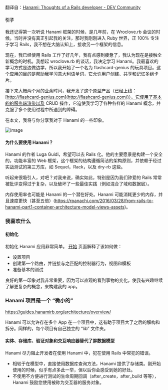 翻译自：[Hanami: Thoughts of a Rails developer - DEV Community](https://dev.to/bajena/hanami-thoughts-of-a-rails-developer-ik1)



#### 引子



我还记得第一次听说 Hanami 框架的时候，是几年前，在 Wroclove.rb 会议的时候。当时并没有真正引起我的关注，那时我刚刚进入 Ruby 世界，正 100% 专注于学习 Rails，我不想在大脑认知上，接收另一个框架的信息。



现在，我已经使用 Rails 工作了好几年，我有点感到疲惫了，我认为现在是接触全新概念的时机。我想起 wroclove.rb 的谈话，我决定学习 Hanami。我最喜欢的学习方式是边做边学，所以我开始了一个名为 flashcard-genius 的玩具项目。这个应用的目的是帮助我学习意大利语单词，它允许用户创建、共享和记忆多组卡片。



接下来大概两个月的业余时间，我开发了这个原型产品（已经上线：[http://flashcard-genius.com](http://flashcard-genius.com/)）。它使用了基本的的服务端渲染以及 CRUD 操作，它迫使我学习了各种各样的 Hanami 概念，并克服了多个使用过程中所遇到的障碍。



在本文，我将与你分享我对于 Hanami 的一些印象。



![image](https://res.cloudinary.com/practicaldev/image/fetch/s--aXd-3Uex--/c_limit%2Cf_auto%2Cfl_progressive%2Cq_auto%2Cw_880/https://user-images.githubusercontent.com/5732023/97406654-d7b7c380-18f9-11eb-9256-89dac0360af7.png)



#### 为什么要使用 Hanami？



Hanami 的作者 Luga Guidi，希望可以去 Rails 化。他的主要愿景是构建一个安全的，功能丰富的 Web 框架，这个框架的结构遵循简洁的架构原则，并依赖于经过实战测试的第三方库，如 Sequel，Rack，以及 dry-rb 这些。



听起来很吸引人，对吧？对我来说，确实如此，特别是因为我们钟爱的 Rails 常常被批评变得过于复杂，以及破坏了一些最佳实践（例如混合了域和数据层）。



内存使用率也可能是 Hanami 的一个潜在好处。Hanami 可能消耗更少的内存，并且速度更快（甚至五倍）(https://rpanachi.com/2016/03/28/from-rails-to-hanami-part1-container-architecture-model-views-assets)。



### 我喜欢什么



#### 初始化



初始化 Hanami 应用非常简单。 [开始](https://guides.hanamirb.org/introduction/getting-started/) 页面解释了该如何做：



- 设置项目
- 创建第一个路由，并链接与之匹配的控制器行为，视图和模板
- 准备基本的测试



良好的第一印象对我非常重要，因为可以直观的看到事物的变化，使我有兴趣继续了解更复杂的概念，来构建我的 app。



### Hanami 项目是一个 “微小的”



https://guides.hanamirb.org/architecture/overview/



Hanami 可以允许存在多个 App 在一个项目中，这有助于项目大了之后的解构和拆分。同样的，每个项目有自己独立的 “lib” 文件夹。



#### 实体、存储库、验证对象和交互响应器替代了胖数据模型



Hanami 尽力阻止开发者在使用 Hanami 中，犯在使用 Rails 中常犯的错误。



- 相较于在模型中，直接使用数据库查询方法，Hanami 提供了存储类。刚开始使用的时候，似乎有点多此一举，但以后你会感受到她的好处。
- 不使用不方便进行测试的生命周期回调（after_create，after_build 等等），Hanami 鼓励您使用被称为交互器的服务对象。

